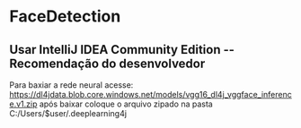 # FaceDetection

## Usar IntelliJ IDEA Community Edition -- Recomendação do desenvolvedor

Para baxiar a rede neural acesse: https://dl4jdata.blob.core.windows.net/models/vgg16_dl4j_vggface_inference.v1.zip
após baixar coloque o arquivo zipado na pasta C:/Users/$user/.deeplearning4j
